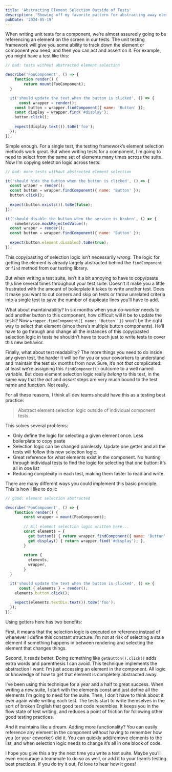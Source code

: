```yaml
---
title: 'Abstracting Element Selection Outside of Tests'
description: 'Showing off my favorite pattern for abstracting away element selection logic from unit tests. Doing this helps you write clean tests very quickly.'
pubDate: '2024-05-19'
---
```



When writing unit tests for a component, we’re almost assuredly going to be referencing an element on the screen in our tests. The unit testing framework will give you some ability to track down the element or component you need, and then you can act and assert on it. For example, you might have a test like this: 

```js
// bad: tests without abstracted element selection

describe('FooComponent', () => {
	function render() {
		return mount(FooComponent);
  }

  it('should update the text when the button is clicked', () => {
	  const wrapper = render();
    const button = wrapper.findComponent({ name: 'Button' });
    const display = wrapper.find('#display');
    button.click();
    
    expect(display.text()).toBe('foo');
  });
});
```

Simple enough. For a single test, the testing framework’s element selection methods work great. But when writing tests for a component, I’m going to need to select from the same set of elements many times across the suite. Now I’m copying selection logic across tests:

```js
// bad: more tests without abstracted element selection

it('should hide the button when the button is clicked', () => {
  const wraper = render();
  const button = wrapper.findComponent({ name: 'Button' });
  button.click();
  
  expect(button.exists()).toBe(false);
});

it('should disable the button when the service is broken', () => {
	someService.mockRejectedValue();
  const wraper = render();
  const button = wrapper.findComponent({ name: 'Button' });
  
  expect(button.element.disabled).toBe(true);
});
```

This copy/pasting of selection logic isn’t necessarily *wrong.* The logic for getting the element is already largely abstracted behind the `findComponent` or `find` method from our testing library. 

But when writing a test suite, isn’t it a bit annoying to have to copy/paste this line several times throughout your test suite. Doesn’t it make you a little frustrated with the amount of boilerplate it takes to write another test. Does it make you want to cut corners and skip on tests or throw unrelated criteria into a single test to save the number of duplicate lines you’ll have to add.

What about maintainability? In six months when your co-worker needs to add another button to this component, how difficult will it be to update the tests? Now `wrapper.findComponent({ name: 'Button' })` won’t be the right way to select that element (since there’s multiple button components). He’ll have to go through and change all the instances of this copy/pasted selection logic in tests he shouldn’t have to touch just to write tests to cover this new behavior.

Finally, what about test readability? The more things you need to do inside any given test, the harder it will be for you or your coworkers to understand and maintain the test six months from now. Sure, it’s not *that* complicated: at least we’re assigning this `findComponent()` outcome to a well named variable. But does element selection logic really *belong* to this test, in the same way that the *act* and *assert* steps are very much bound to the test name and function. Not really.

For all these reasons, I think all dev teams should have this as a testing best practice: 

> Abstract element selection logic outside of individual component tests.

This solves several problems:

- Only define the logic for selecting a given element once. Less boilerplate to copy paste
- Selection logic can be changed painlessly. Update one getter and all the tests will follow this new selection logic.
- Great reference for what elements exist in the component. No hunting through individual tests to find the logic for selecting that one button: it’s all in one list
- Reducing complexity in each test, making them faster to read and write.

There are many different ways you could implement this basic principle. This is how I like to do it:

```js
// good: element selection abstracted

describe('FooComponent', () => {
	function render() {
		const wrapper = mount(FooComponent);
		
		// All element selection logic written here...
		const elements = {
		  get button() { return wrapper.findComponent({ name: 'Button' }); },
		  get display() { return wrapper.find('#display'); },
		}
		
		return {
		  elements,
		  wrapper,
		}
  }

  it('should update the text when the button is clicked', () => {
	  const { elements } = render();
    elements.button.click();
    
    expect(elements.textDiv.text()).toBe('foo');
  });
});
```

Using getters here has two benefits:

First, it means that the selection logic is executed on reference instead of whenever I define this constant structure. I’m not at risk of selecting a stale element if something happens in between rendering and selecting the element that changes things. 

Second, it reads better. Doing something like `getButton().click()` adds extra words and parenthesis I can avoid. This technique implements the abstraction I want: I’m just accessing an element in the component. All logic or knowledge of how to get that element is completely abstracted away. 

I’ve been using this technique for a year and a half to great success. When writing a new suite, I start with the elements const and just define all the elements I’m going to need for the suite. Then, I don’t have to think about it ever again while writing each test. The tests start to write themselves in the sort of broken English that good test code resembles. It keeps you in the flow state of test writing, and reduces a point of friction for following other good testing practices.

And it maintains like a dream. Adding more functionality? You can easily reference any element in the component without having to remember how you (or your coworker) did it. You can quickly add/remove elements to the list, and when selection logic needs to change it’s all in one block of code. 

I hope you give this a try the next time you write a test suite. Maybe you’ll even encourage a teammate to do so as well, or add it to your team’s testing best practices. If you do try it out, I’d love to hear how it goes!